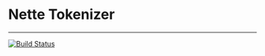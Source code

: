 Nette Tokenizer
===============

-----

[![Build Status](https://secure.travis-ci.org/nette/tokenizer.png?branch=master)](http://travis-ci.org/nette/tokenizer)
